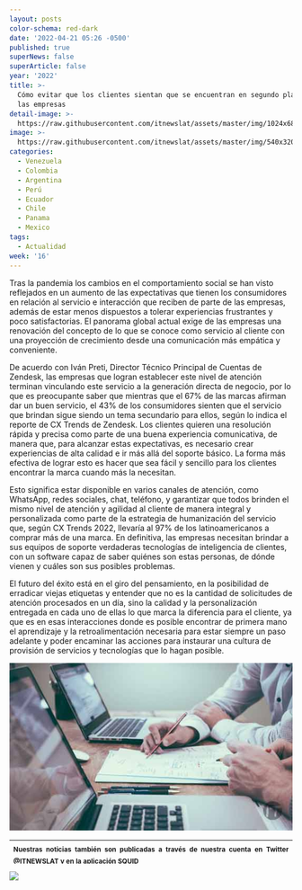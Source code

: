 ```yaml
---
layout: posts
color-schema: red-dark
date: '2022-04-21 05:26 -0500'
published: true
superNews: false
superArticle: false
year: '2022'
title: >-
  Cómo evitar que los clientes sientan que se encuentran en segundo plano para
  las empresas
detail-image: >-
  https://raw.githubusercontent.com/itnewslat/assets/master/img/1024x680/Clientes-g.jpg
image: >-
  https://raw.githubusercontent.com/itnewslat/assets/master/img/540x320/Clientes-p.jpg
categories:
  - Venezuela
  - Colombia
  - Argentina
  - Perú
  - Ecuador
  - Chile
  - Panama
  - Mexico
tags:
  - Actualidad
week: '16'
---
```

Tras la pandemia los cambios en el comportamiento social se han visto reflejados en un aumento de las expectativas que tienen los consumidores en relación al servicio e interacción que reciben de parte de las empresas, además de estar menos dispuestos a tolerar experiencias frustrantes y poco satisfactorias. El panorama global actual exige de las empresas una renovación del concepto de lo que se conoce como servicio al cliente con una proyección de crecimiento desde una comunicación más empática y conveniente.

De acuerdo con Iván Preti, Director Técnico Principal de Cuentas de Zendesk, las empresas que logran establecer este nivel de atención terminan vinculando este servicio a la generación directa de negocio, por lo que es preocupante saber que mientras que el 67% de las marcas afirman dar un buen servicio, el 43% de los consumidores sienten que el servicio que brindan sigue siendo un tema secundario para ellos, según lo indica el reporte de CX Trends de Zendesk. 
Los clientes quieren una resolución rápida y precisa como parte de una buena experiencia comunicativa, de manera que, para alcanzar estas expectativas, es necesario crear experiencias de alta calidad e ir más allá del soporte básico. La forma más efectiva de lograr esto es hacer que sea fácil y sencillo para los clientes encontrar la marca cuando más la necesitan.

Esto significa estar disponible en varios canales de atención, como WhatsApp, redes sociales, chat, teléfono, y garantizar que todos brinden el mismo nivel de atención y agilidad al cliente de manera integral y personalizada como parte de la estrategia de humanización del servicio que, según CX Trends 2022, llevaría al 97% de los latinoamericanos a comprar más de una marca. En definitiva, las empresas necesitan brindar a sus equipos de soporte verdaderas tecnologías de inteligencia de clientes, con un software capaz de saber quiénes son estas personas, de dónde vienen y cuáles son sus posibles problemas.

El futuro del éxito está en el giro del pensamiento, en la posibilidad de erradicar viejas etiquetas y entender que no es la cantidad de solicitudes de atención procesados en un día, sino la calidad y la personalización entregada en cada uno de ellas lo que marca la diferencia para el cliente, ya que es en esas interacciones donde es posible encontrar de primera mano el aprendizaje y la retroalimentación necesaria para estar siempre un paso adelante y poder encaminar las acciones para instaurar una cultura de provisión de servicios y tecnologías que lo hagan posible.

![](https://raw.githubusercontent.com/itnewslat/assets/master/img/540x320/Clientes-p.jpg)

<table style="height: 42px;" width="569">
<tbody>
<tr>
<td style="text-align: justify;"><sub><strong>Nuestras noticias también son publicadas a través de nuestra cuenta en Twitter <a href="https://twitter.com/itnewslat?lang=es">@ITNEWSLAT</a> y en la aplicación <a href="https://squidapp.co/en/">SQUID</a></strong></sub></td>
</tr>
</tbody>
</table>

<img src="https://tracker.metricool.com/c3po.jpg?hash=56f88a41e39ab42c063cc51676587a04"/>